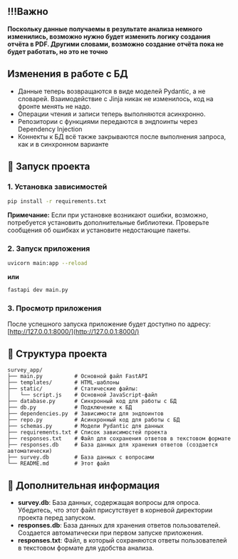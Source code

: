 ## !!!Важно
**Поскольку данные получаемы в результате анализа немного изменились, возможно нужно будет изменить логику создания отчёта в PDF.
Другими словами, возможно создание отчёта пока не будет работать, но это не точно**

## Изменения в работе с БД
- Данные теперь возвращаются в виде моделей Pydantic, а не словарей. Взаимодействие с Jinja никак не изменилось, код на фронте менять не надо.
- Операции чтения и записи теперь выполняются асинхронно.
- Репозитории с функциями передаются в эндпоинты через Dependency Injection
- Коннекты к БД всё также закрываются после выполнения запроса, как и в синхронном варианте

## 🚀 Запуск проекта

### 1. Установка зависимостей

```sh
pip install -r requirements.txt
```

**Примечание:** Если при установке возникают ошибки, возможно, потребуется установить дополнительные библиотеки. Проверьте сообщения об ошибках и установите недостающие пакеты.

### 2. Запуск приложения

```sh
uvicorn main:app --reload
```
**или**
```sh
fastapi dev main.py
```
### 3. Просмотр приложения

После успешного запуска приложение будет доступно по адресу: [http://127.0.0.1:8000/](http://127.0.0.1:8000/)

## 📂 Структура проекта

```
survey_app/
├── main.py          # Основной файл FastAPI
├── templates/       # HTML-шаблоны
├── static/          # Статические файлы:
│   └── script.js    # Основной JavaScript-файл
├── database.py      # Синхронный код для работы с БД
├── db.py            # Подключение к БД
├── dependencies.py  # Зависимости для эндпоинтов
├── repo.py          # Асинхронный код для работы с БД
├── schemas.py       # Модели Pydantic для данных
├── requirements.txt # Список зависимостей проекта
├── responses.txt    # Файл для сохранения ответов в текстовом формате
├── responses.db     # База данных для хранения ответов (создается автоматически)
├── survey.db        # База данных с вопросами
└── README.md        # Этот файл
```

## 📝 Дополнительная информация

- **survey.db**: База данных, содержащая вопросы для опроса. Убедитесь, что этот файл присутствует в корневой директории проекта перед запуском.
- **responses.db**: База данных для хранения ответов пользователей. Создается автоматически при первом запуске приложения.
- **responses.txt**: Файл, в который сохраняются ответы пользователей в текстовом формате для удобства анализа.
